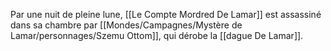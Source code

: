 Par une nuit de pleine lune, [[Le Compte Mordred De Lamar]] est assassiné dans sa chambre par [[Mondes/Campagnes/Mystère de Lamar/personnages/Szemu Ottom]], qui dérobe la [[dague De Lamar]].